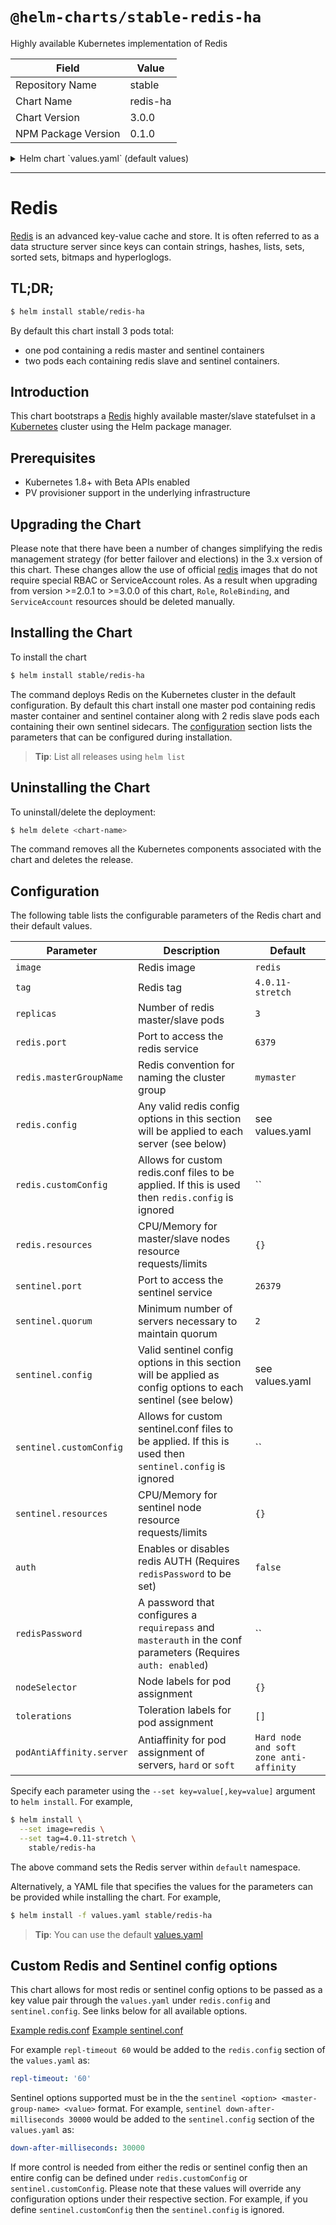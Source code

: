 # `@helm-charts/stable-redis-ha`

Highly available Kubernetes implementation of Redis

| Field               | Value    |
| ------------------- | -------- |
| Repository Name     | stable   |
| Chart Name          | redis-ha |
| Chart Version       | 3.0.0    |
| NPM Package Version | 0.1.0    |

<details>

<summary>Helm chart `values.yaml` (default values)</summary>

```yaml
## Configure resource requests and limits
## ref: http://kubernetes.io/docs/user-guide/compute-resources/
##
image:
  repository: redis
  tag: 4.0.11-stretch
  pullPolicy: IfNotPresent
## replicas number for each component
replicas: 3

## Redis specific configuration options
redis:
  port: 6379
  masterGroupName: mymaster
  config:
    ## Additional redis conf options can be added below
    ## For all available options see http://download.redis.io/redis-stable/redis.conf
    min-slaves-to-write: 1
    min-slaves-max-lag: 5 # Value in seconds
    maxmemory: '0' # Max memory to use for each redis instance. Default is unlimited.
    maxmemory-policy: 'volatile-lru' # Max memory policy to use for each redis instance. Default is volatile-lru.
    # Determines if scheduled RDB backups are created. Default is false.
    # Please note that local (on-disk) RDBs will still be created when re-syncing with a new slave. The only way to prevent this is to enable diskless replication.
    save: '900 1'
    # When enabled, directly sends the RDB over the wire to slaves, without using the disk as intermediate storage. Default is false.
    repl-diskless-sync: 'yes'
    rdbcompression: 'yes'
    rdbchecksum: 'yes'

  ## Custom redis.conf files used to override default settings. If this file is
  ## specified then the redis.config above will be ignored.
  # customConfig: |-
  # Define configuration here

  resources: {}
  #  requests:
  #    memory: 200Mi
  #    cpu: 100m
  #  limits:
  #    memory: 700Mi

## Sentinel specific configuration options
sentinel:
  port: 26379
  quorum: 2
  config:
    ## Additional sentinel conf options can be added below. Only options that
    ## are expressed in the format simialar to 'sentinel xxx mymaster xxx' will
    ## be properly templated.
    ## For available options see http://download.redis.io/redis-stable/sentinel.conf
    down-after-milliseconds: 10000
    ## Failover timeout value in milliseconds
    failover-timeout: 180000
    parallel-syncs: 5

  ## Custom sentinel.conf files used to override default settings. If this file is
  ## specified then the sentinel.config above will be ignored.
  # customConfig: |-
  # Define configuration here

  resources: {}
  #  requests:
  #    memory: 200Mi
  #    cpu: 100m
  #  limits:
  #    memory: 200Mi

securityContext:
  runAsUser: 1000
  fsGroup: 1000
  runAsNonRoot: true

## Node labels, affinity, and tolerations for pod assignment
## ref: https://kubernetes.io/docs/concepts/configuration/assign-pod-node/#nodeselector
## ref: https://kubernetes.io/docs/concepts/configuration/assign-pod-node/#taints-and-tolerations-beta-feature
## ref: https://kubernetes.io/docs/concepts/configuration/assign-pod-node/#affinity-and-anti-affinity
affinity: |
  podAntiAffinity:
    requiredDuringSchedulingIgnoredDuringExecution:
      - labelSelector:
          matchLabels:
            app: {{ template "redis-ha.name" . }}
            release: {{ .Release.Name }}
        topologyKey: kubernetes.io/hostname
    preferredDuringSchedulingIgnoredDuringExecution:
      - weight: 100
        podAffinityTerm:
          labelSelector:
            matchLabels:
              app:  {{ template "redis-ha.name" . }}
              release: {{ .Release.Name }}
          topologyKey: failure-domain.beta.kubernetes.io/zone

podDisruptionBudget:
  {}
  # maxUnavailable: 1
  # minAvailable: 1

## Configures redis with AUTH (requirepass & masterauth conf params)
auth: false
# redisPassword:

persistentVolume:
  enabled: true
  ## redis-ha data Persistent Volume Storage Class
  ## If defined, storageClassName: <storageClass>
  ## If set to "-", storageClassName: "", which disables dynamic provisioning
  ## If undefined (the default) or set to null, no storageClassName spec is
  ##   set, choosing the default provisioner.  (gp2 on AWS, standard on
  ##   GKE, AWS & OpenStack)
  ##
  # storageClass: "-"
  accessModes:
    - ReadWriteOnce
  size: 10Gi
  annotations: {}
```

</details>

---

# Redis

[Redis](http://redis.io/) is an advanced key-value cache and store. It is often referred to as a data structure server since keys can contain strings, hashes, lists, sets, sorted sets, bitmaps and hyperloglogs.

## TL;DR;

```bash
$ helm install stable/redis-ha
```

By default this chart install 3 pods total:

- one pod containing a redis master and sentinel containers
- two pods each containing redis slave and sentinel containers.

## Introduction

This chart bootstraps a [Redis](https://redis.io) highly available master/slave statefulset in a [Kubernetes](http://kubernetes.io) cluster using the Helm package manager.

## Prerequisites

- Kubernetes 1.8+ with Beta APIs enabled
- PV provisioner support in the underlying infrastructure

## Upgrading the Chart

Please note that there have been a number of changes simplifying the redis management strategy (for better failover and elections) in the 3.x version of this chart. These changes allow the use of official [redis](https://hub.docker.com/_/redis/) images that do not require special RBAC or ServiceAccount roles. As a result when upgrading from version >=2.0.1 to >=3.0.0 of this chart, `Role`, `RoleBinding`, and `ServiceAccount` resources should be deleted manually.

## Installing the Chart

To install the chart

```bash
$ helm install stable/redis-ha
```

The command deploys Redis on the Kubernetes cluster in the default configuration. By default this chart install one master pod containing redis master container and sentinel container along with 2 redis slave pods each containing their own sentinel sidecars. The [configuration](#configuration) section lists the parameters that can be configured during installation.

> **Tip**: List all releases using `helm list`

## Uninstalling the Chart

To uninstall/delete the deployment:

```bash
$ helm delete <chart-name>
```

The command removes all the Kubernetes components associated with the chart and deletes the release.

## Configuration

The following table lists the configurable parameters of the Redis chart and their default values.

| Parameter                | Description                                                                                                   | Default                                 |
| ------------------------ | ------------------------------------------------------------------------------------------------------------- | --------------------------------------- |
| `image`                  | Redis image                                                                                                   | `redis`                                 |
| `tag`                    | Redis tag                                                                                                     | `4.0.11-stretch`                        |
| `replicas`               | Number of redis master/slave pods                                                                             | `3`                                     |
| `redis.port`             | Port to access the redis service                                                                              | `6379`                                  |
| `redis.masterGroupName`  | Redis convention for naming the cluster group                                                                 | `mymaster`                              |
| `redis.config`           | Any valid redis config options in this section will be applied to each server (see below)                     | see values.yaml                         |
| `redis.customConfig`     | Allows for custom redis.conf files to be applied. If this is used then `redis.config` is ignored              | ``                                      |
| `redis.resources`        | CPU/Memory for master/slave nodes resource requests/limits                                                    | `{}`                                    |
| `sentinel.port`          | Port to access the sentinel service                                                                           | `26379`                                 |
| `sentinel.quorum`        | Minimum number of servers necessary to maintain quorum                                                        | `2`                                     |
| `sentinel.config`        | Valid sentinel config options in this section will be applied as config options to each sentinel (see below)  | see values.yaml                         |
| `sentinel.customConfig`  | Allows for custom sentinel.conf files to be applied. If this is used then `sentinel.config` is ignored        | ``                                      |
| `sentinel.resources`     | CPU/Memory for sentinel node resource requests/limits                                                         | `{}`                                    |
| `auth`                   | Enables or disables redis AUTH (Requires `redisPassword` to be set)                                           | `false`                                 |
| `redisPassword`          | A password that configures a `requirepass` and `masterauth` in the conf parameters (Requires `auth: enabled`) | ``                                      |
| `nodeSelector`           | Node labels for pod assignment                                                                                | `{}`                                    |
| `tolerations`            | Toleration labels for pod assignment                                                                          | `[]`                                    |
| `podAntiAffinity.server` | Antiaffinity for pod assignment of servers, `hard` or `soft`                                                  | `Hard node and soft zone anti-affinity` |

Specify each parameter using the `--set key=value[,key=value]` argument to `helm install`. For example,

```bash
$ helm install \
  --set image=redis \
  --set tag=4.0.11-stretch \
    stable/redis-ha
```

The above command sets the Redis server within `default` namespace.

Alternatively, a YAML file that specifies the values for the parameters can be provided while installing the chart. For example,

```bash
$ helm install -f values.yaml stable/redis-ha
```

> **Tip**: You can use the default [values.yaml](values.yaml)

## Custom Redis and Sentinel config options

This chart allows for most redis or sentinel config options to be passed as a key value pair through the `values.yaml` under `redis.config` and `sentinel.config`. See links below for all available options.

[Example redis.conf](http://download.redis.io/redis-stable/redis.conf)
[Example sentinel.conf](http://download.redis.io/redis-stable/sentinel.conf)

For example `repl-timeout 60` would be added to the `redis.config` section of the `values.yaml` as:

```yml
repl-timeout: '60'
```

Sentinel options supported must be in the the `sentinel <option> <master-group-name> <value>` format. For example, `sentinel down-after-milliseconds 30000` would be added to the `sentinel.config` section of the `values.yaml` as:

```yml
down-after-milliseconds: 30000
```

If more control is needed from either the redis or sentinel config then an entire config can be defined under `redis.customConfig` or `sentinel.customConfig`. Please note that these values will override any configuration options under their respective section. For example, if you define `sentinel.customConfig` then the `sentinel.config` is ignored.
